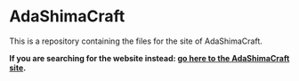 # AdaShimaCraft
This is a repository containing the files for the site of AdaShimaCraft.

**If you are searching for the website instead: [go here to the AdaShimaCraft site](https://block154.github.io/AdaShimaCraft/).**